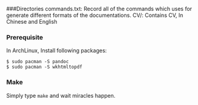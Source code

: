 ###Directories
commands.txt: 	Record all of the commands which uses for generate different formats of the documentations. 
CV/:		Contains CV, In Chinese and English

### Prerequisite
In ArchLinux, Install following packages:     

```
$ sudo pacman -S pandoc
$ sudo pacman -S wkhtmltopdf
```

### Make
Simply type `make` and wait miracles happen.    
